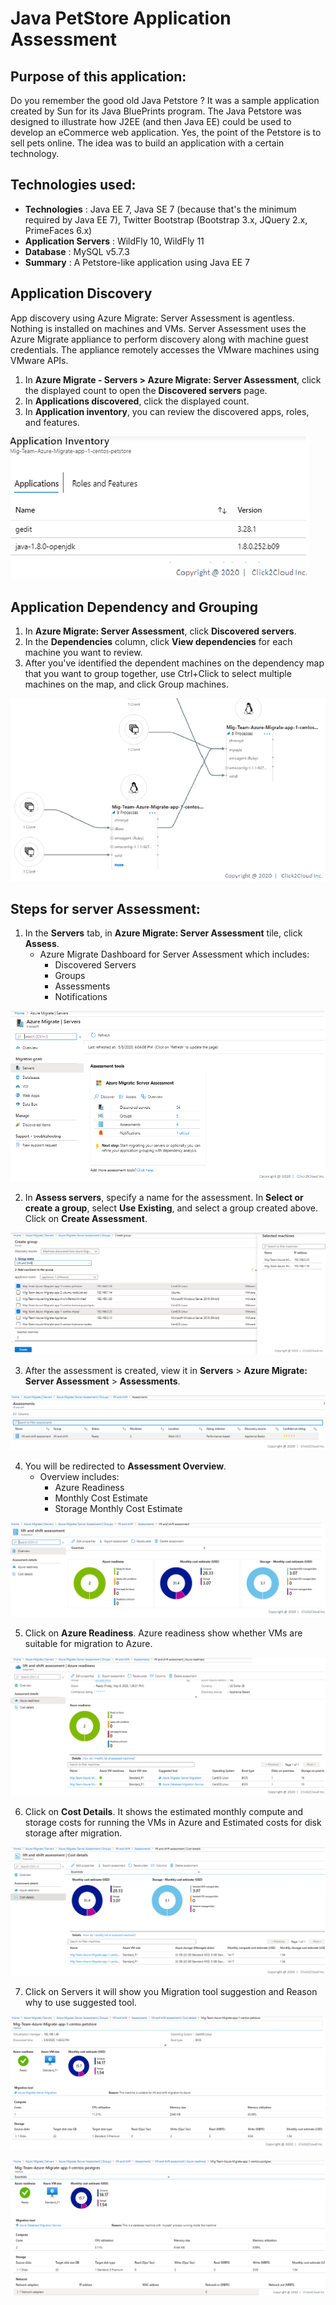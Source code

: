 # Java PetStore Application Assessment
## Purpose of this application:
Do you remember the good old Java Petstore ? It was a sample application created by Sun for its Java BluePrints program. The Java Petstore was designed to illustrate how J2EE (and then Java EE) could be used to develop an eCommerce web application. Yes, the point of the Petstore is to sell pets online. The idea was to build an application with a certain technology.

## Technologies used:
- **Technologies** : Java EE 7, Java SE 7 (because that's the minimum required by Java EE 7), Twitter Bootstrap (Bootstrap 3.x, JQuery 2.x, PrimeFaces 6.x)
- **Application Servers** : WildFly 10, WildFly 11
- **Database** : MySQL v5.7.3
- **Summary** : A Petstore-like application using Java EE 7

## **Application Discovery**
App discovery using Azure Migrate: Server Assessment is agentless. Nothing is installed on machines and VMs. Server Assessment uses the Azure Migrate appliance to perform discovery along with machine guest credentials. The appliance remotely accesses the VMware machines using VMware APIs.

1. In **Azure Migrate - Servers > Azure Migrate: Server Assessment**, click the displayed count to open the **Discovered servers** page.
2. In **Applications discovered**, click the displayed count.
3. In **Application inventory**, you can review the discovered apps, roles, and features.

<kbd>
  <img src="https://github.com/Click2Cloud/Azure-Migrate/blob/master/images/java-petstore/application-discovery.png?raw=true">
</kbd></p>

## Application Dependency and Grouping

1. In **Azure Migrate: Server Assessment**, click **Discovered servers**.
2. In the **Dependencies** column, click **View dependencies** for each machine you want to review.
3. After you've identified the dependent machines on the dependency map that you want to group together, use Ctrl+Click to select multiple machines on the map, and click Group machines.

<kbd>
  <img src="https://github.com/Click2Cloud/Azure-Migrate/blob/master/images/java-petstore/application-dependency.png?raw=true">
</kbd></p>

## Steps for server Assessment:

1. In the **Servers** tab, in **Azure Migrate: Server Assessment** tile, click **Assess**.
    - Azure Migrate Dashboard for Server Assessment which includes:
        - Discovered Servers
        - Groups
        - Assessments
        - Notifications

<kbd>
  <img src="https://github.com/Click2Cloud/Azure-Migrate/blob/master/images/java-petstore/server-assessment-1.png?raw=true">
</kbd></p>

2. In **Assess servers**, specify a name for the assessment. In **Select or create a group**, select **Use Existing**, and select a group created above. Click on **Create Assessment**.

<kbd>
  <img src="https://github.com/Click2Cloud/Azure-Migrate/blob/master/images/java-petstore/server-assessment-2.png?raw=true">
</kbd></p>

3. After the assessment is created, view it in **Servers** > **Azure Migrate: Server Assessment** > **Assessments**.

<kbd>
  <img src="https://github.com/Click2Cloud/Azure-Migrate/blob/master/images/java-petstore/server-assessment-3.png?raw=true">
</kbd></p>

4. You will be redirected to **Assessment Overview**.
    - Overview includes:
        - Azure Readiness
        - Monthly Cost Estimate
        - Storage Monthly Cost Estimate

<kbd>
  <img src="https://github.com/Click2Cloud/Azure-Migrate/blob/master/images/java-petstore/server-assessment-4.png?raw=true">
</kbd></p>

5. Click on **Azure Readiness**.
Azure readiness show whether VMs are suitable for migration to Azure.

<kbd>
  <img src="https://github.com/Click2Cloud/Azure-Migrate/blob/master/images/java-petstore/server-assessment-5.png?raw=true">
</kbd></p>

6. Click on **Cost Details**.
It shows the estimated monthly compute and storage costs for running the VMs in Azure and Estimated costs for disk storage after migration.

<kbd>
  <img src="https://github.com/Click2Cloud/Azure-Migrate/blob/master/images/java-petstore/server-assessment-6.png?raw=true">
</kbd></p>

7. Click on Servers it will show you Migration tool suggestion and Reason why to use suggested tool.

<kbd>
  <img src="https://github.com/Click2Cloud/Azure-Migrate/blob/master/images/java-petstore/server-assessment-7.png?raw=true">
</kbd></p>

<kbd>
  <img src="https://github.com/Click2Cloud/Azure-Migrate/blob/master/images/java-petstore/server-assessment-8.png?raw=true">
</kbd></p>